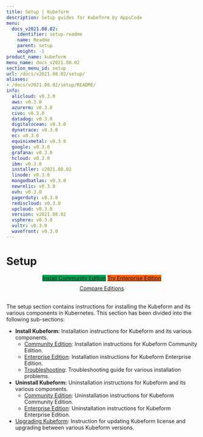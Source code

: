 ```yaml
---
title: Setup | Kubeform
description: Setup guides for Kubeform by AppsCode
menu:
  docs_v2021.08.02:
    identifier: setup-readme
    name: Readme
    parent: setup
    weight: -1
product_name: kubeform
menu_name: docs_v2021.08.02
section_menu_id: setup
url: /docs/v2021.08.02/setup/
aliases:
- /docs/v2021.08.02/setup/README/
info:
  alicloud: v0.3.0
  aws: v0.3.0
  azurerm: v0.3.0
  civo: v0.3.0
  datadog: v0.3.0
  digitalocean: v0.3.0
  dynatrace: v0.3.0
  ec: v0.3.0
  equinixmetal: v0.3.0
  google: v0.3.0
  grafana: v0.3.0
  hcloud: v0.3.0
  ibm: v0.3.0
  installer: v2021.08.02
  linode: v0.3.0
  mongodbatlas: v0.3.0
  newrelic: v0.3.0
  ovh: v0.3.0
  pagerduty: v0.3.0
  rediscloud: v0.3.0
  upcloud: v0.3.0
  version: v2021.08.02
  vsphere: v0.3.0
  vultr: v0.3.0
  wavefront: v0.3.0
---
```


# Setup

<div style="text-align: center;">
  <a class="button is-link is-medium is-active has-text-weight-normal" href="/docs/v2021.08.02/setup/install/community" style="background:#00A651; width: 18rem;">Install Community Edition</a>
  <a class="button is-info is-medium is-active has-text-weight-normal" href="/docs/v2021.08.02/setup/install/enterprise"  style="background:#FC6011; width: 18rem;">Try Enterprise Edition</a>
  <a style="margin-top: 10px; display: block;" href="https://kubeform.com/pricing/">Compare Editions</a>
</div>
<br>

The setup section contains instructions for installing the Kubeform and its various components in Kubernetes. This section has been divided into the following sub-sections:

- **Install Kubeform:** Installation instructions for Kubeform and its various components.
  - [Community Edition](/docs/v2021.08.02/setup/install/community): Installation instructions for Kubeform Community Edition.
  - [Enterprise Edition](/docs/v2021.08.02/setup/install/enterprise): Installation instructions for Kubeform Enterprise Edition.
  - [Troubleshooting](/docs/v2021.08.02/setup/install/troubleshoting): Troubleshooting guide for various installation problems.
- **Uninstall Kubeform:** Uninstallation instructions for Kubeform and its various components.
  - [Community Edition](/docs/v2021.08.02/setup/uninstall/community): Uninstallation instructions for Kubeform Community Edition.
  - [Enterprise Edition](/docs/v2021.08.02/setup/uninstall/enterprise): Uninstallation instructions for Kubeform Enterprise Edition.
- [Upgrading Kubeform](/docs/v2021.08.02/setup/upgrade/): Instruction for updating Kubeform license and upgrading between various Kubeform versions.
